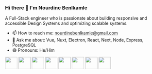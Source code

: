 ### Hi there 👋 I'm Nourdine Benlkamle

A Full-Stack engineer who is passionate about building responsive and accessible Design Systems and optimizing scalable systems.

- 📫 How to reach me: nourdinebenlkamle@gmail.com
- 🤔 Ask me about: Vue, Nuxt, Electron, React, Next, Node, Express, PostgreSQL
- 😄 Pronouns: He/Him

<div>
    <img height="40" width="40" src="https://vuejsnation.com/images/illustration-vue.png">
    <img height="40" width="40" src="https://nuxt.com/assets/design-kit/icon-green.svg">
    <img height="40" width="40" src="https://pinia.vuejs.org/logo.svg">
    <img height="40" width="40" src="https://upload.wikimedia.org/wikipedia/commons/thumb/4/4c/Typescript_logo_2020.svg/512px-Typescript_logo_2020.svg.png">
    <img height="40" width="40" src="https://cdn.hashnode.com/res/hashnode/image/upload/v1651122498709/FQjch0sgd.png">
    <img height="40" width="40" src="https://redux.js.org/img/redux.svg">
    <img height="40" width="40" src="https://graphql.org/img/logo.svg">
    <img height="40" width="40" src="https://nodejs.org/static/images/logo.svg">
</div>

